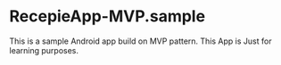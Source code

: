 # RecepieApp-MVP.sample


This is a sample Android app build on MVP pattern.
This App is Just for learning purposes.
